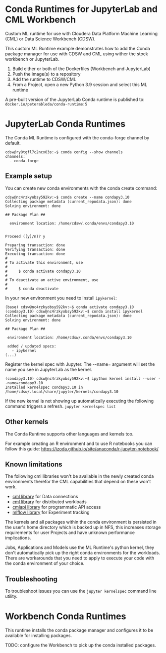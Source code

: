 # Conda Runtimes for JupyterLab and CML Workbench
Custom ML runtime for use with Cloudera Data Platform Machine Learning (CML) or Data Science Workbench (CDSW).

This custom ML Runtime example demonstrates how to add the Conda package manager for use with CDSW and CML using wither the stock workbench or JupyterLab.

1. Build either or both of the Dockerfiles (Workbench and JupyterLab)
2. Push the image(s) to a repository
3. Add the runtime to CDSW/CML
4. From a Project, open a new Python 3.9 session and select this ML runtime

A pre-built version of the JupyterLab Conda runtime is published to:
`docker.io/peterableda/conda-runtime:5`



# JupyterLab Conda Runtimes
The Conda ML Runtime is configured with the conda-forge channel by default.
```
cdsw@ry8tgfl7c2ncx03s:~$ conda config --show channels
channels:
  - conda-forge
```

## Example setup
You can create new conda environments with the conda create command:
```
cdsw@nc4rzkyobsy592kv:~$ conda create --name condapy3.10
Collecting package metadata (current_repodata.json): done
Solving environment: done

## Package Plan ##

  environment location: /home/cdsw/.conda/envs/condapy3.10


Proceed ([y]/n)? y

Preparing transaction: done
Verifying transaction: done
Executing transaction: done
#
# To activate this environment, use
#
#     $ conda activate condapy3.10
#
# To deactivate an active environment, use
#
#     $ conda deactivate
```

In your new environment you need to install `ipykernel`:
 ```
(base) cdsw@nc4rzkyobsy592kv:~$ conda activate condapy3.10
(condapy3.10) cdsw@nc4rzkyobsy592kv:~$ conda install ipykernel
Collecting package metadata (current_repodata.json): done
Solving environment: done

## Package Plan ##

  environment location: /home/cdsw/.conda/envs/condapy3.10

  added / updated specs:
    - ipykernel
(...)
```

Register the kernel spec with Jupyter. The --name= argument will set the name you see in JupyterLab  as the kernel.

```
(condapy3.10) cdsw@nc4rzkyobsy592kv:~$ ipython kernel install --user --name=condapy3.10
Installed kernelspec condapy3.10 in /home/cdsw/.local/share/jupyter/kernels/condapy3.10
```

If the new kernel is not showing up automatically executing the following command triggers a refresh.
```jupyter kernelspec list```

## Other kernels
The Conda Runtime supports other languages and kernels too.

For example creating an R environment and to use R notebooks you can follow this guide:
https://izoda.github.io/site/anaconda/r-jupyter-notebook/

## Known limitations
The following cml libraries won't be available in the newly created conda environments therefor the CML capabilities that depend on these won't work.
- [cml library](https://docs.cloudera.com/machine-learning/cloud/mlde/topics/ml-mlde-using-snippet.html) for Data connections
- [cml library](https://docs.cloudera.com/machine-learning/cloud/distributed-computing/topics/ml-workers-api.html) for distributed workloads
- [cmlapi library](https://docs.cloudera.com/machine-learning/cloud/api/topics/ml-api-v2.html) for programmatic API access
- [mlflow library](https://docs.cloudera.com/machine-learning/cloud/experiments/topics/ml-experiments-v2.html) for Experiment tracking

The kernels and all packages within the conda environment is persisted in the user's home directory which is backed up in NFS, this increases storage requirements for user Projects and have unknown performance implications.

Jobs, Applications and Models use the ML Runtime's python kernel, they don't automatically pick up the right conda environments for the workloads. There are workarounds that you need to apply to execute your code with the conda environment of your choice.

## Troubleshooting
To troubleshoot issues you can use the `jupyter kernelspec` command line utility.


# Workbench Conda Runtimes
This runtime installs the conda package manager and configures it to be available for installing packages.

TODO: configure the Workbench to pick up the conda installed packages.
